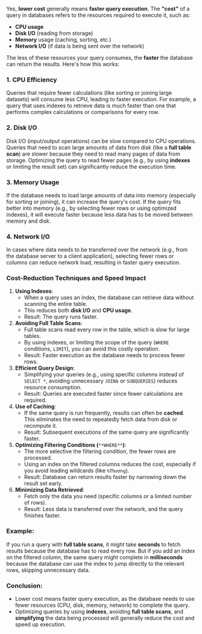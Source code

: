   

  

Yes, **lower cost** generally means **faster query execution**. The **"cost"** of a query in databases refers to the resources required to execute it, such as:

- **CPU usage**
- **Disk I/O** (reading from storage)
- **Memory** usage (caching, sorting, etc.)
- **Network I/O** (if data is being sent over the network)

The less of these resources your query consumes, the **faster** the database can return the results. Here's how this works:

### 1. **CPU Efficiency**

Queries that require fewer calculations (like sorting or joining large datasets) will consume less CPU, leading to faster execution. For example, a query that uses indexes to retrieve data is much faster than one that performs complex calculations or comparisons for every row.

### 2. **Disk I/O**

Disk I/O (input/output operations) can be slow compared to CPU operations. Queries that need to scan large amounts of data from disk (like a **full table scan**) are slower because they need to read many pages of data from storage. Optimizing the query to read fewer pages (e.g., by using **indexes** or limiting the result set) can significantly reduce the execution time.

### 3. **Memory Usage**

If the database needs to load large amounts of data into memory (especially for sorting or joining), it can increase the query's cost. If the query fits better into memory (e.g., by selecting fewer rows or using optimized indexes), it will execute faster because less data has to be moved between memory and disk.

### 4. **Network I/O**

In cases where data needs to be transferred over the network (e.g., from the database server to a client application), selecting fewer rows or columns can reduce network load, resulting in faster query execution.

### **Cost-Reduction Techniques and Speed Impact**

1. **Using Indexes**:
    - When a query uses an index, the database can retrieve data without scanning the entire table.
    - This reduces both **disk I/O** and **CPU usage**.
    - Result: The query runs faster.
2. **Avoiding Full Table Scans**:
    - Full table scans read every row in the table, which is slow for large tables.
    - By using indexes, or limiting the scope of the query (`WHERE` conditions, `LIMIT`), you can avoid this costly operation.
    - Result: Faster execution as the database needs to process fewer rows.
3. **Efficient Query Design**:
    - Simplifying your queries (e.g., using specific columns instead of `SELECT *`, avoiding unnecessary `JOIN`s or `SUBQUERIES`) reduces resource consumption.
    - Result: Queries are executed faster since fewer calculations are required.
4. **Use of Caching**:
    - If the same query is run frequently, results can often be **cached**. This eliminates the need to repeatedly fetch data from disk or recompute it.
    - Result: Subsequent executions of the same query are significantly faster.
5. **Optimizing Filtering Conditions (**`**WHERE**`**)**:
    - The more selective the filtering condition, the fewer rows are processed.
    - Using an index on the filtered columns reduces the cost, especially if you avoid leading wildcards (like `%Thương`).
    - Result: Database can return results faster by narrowing down the result set early.
6. **Minimizing Data Retrieved**:
    - Fetch only the data you need (specific columns or a limited number of rows).
    - Result: Less data is transferred over the network, and the query finishes faster.

### Example:

If you run a query with **full table scans**, it might take **seconds** to fetch results because the database has to read every row. But if you add an index on the filtered column, the same query might complete in **milliseconds** because the database can use the index to jump directly to the relevant rows, skipping unnecessary data.

### Conclusion:

- Lower cost means faster query execution, as the database needs to use fewer resources (CPU, disk, memory, network) to complete the query.
- Optimizing queries by using **indexes**, avoiding **full table scans**, and **simplifying** the data being processed will generally reduce the cost and speed up execution.
